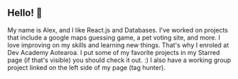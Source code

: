 ## Hello! 👋
My name is Alex, and I like React.js and Databases.
I've worked on projects that include a google maps guessing game, a pet voting site, and more.
I love improving on my skills and learning new things. That's why I enroled at Dev Academy Aotearoa.
I put some of my favorite projects in my Starred page (if that's visible) you should check it out. :)
I also have a working group project linked on the left side of my page (tag hunter).
